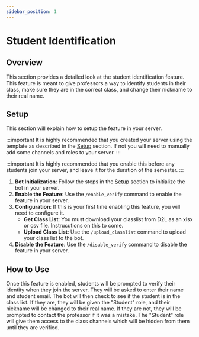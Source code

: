 ```yaml
---
sidebar_position: 1
---
```


# Student Identification

## Overview
This section provides a detailed look at the student identification feature. This feature is meant to give professors a way to identify students in their class, make sure they are in the correct class, and change their nickname to their real name.

## Setup
This section will explain how to setup the feature in your server.

:::important
It is highly recommended that you created your server using the template as described in the [Setup](/docs/usage/Professors/setup) section. If not you will need to manually add some channels and roles to your server.
:::

:::important
It is highly recommended that you enable this before any students join your server, and leave it for the duration of the semester.
:::

1. **Bot Initialization**: Follow the steps in the [Setup](/docs/usage/Professors/setup) section to initialize the bot in your server.
2. **Enable the Feature**: Use the `/enable_verify` command to enable the feature in your server.
3. **Configuration**: If this is your first time enabling this feature, you will need to configure it.
    - **Get Class List**: You must download your classlist from D2L as an xlsx or csv file. Instrucutions on this to come.
    - **Upload Class List**: Use the `/upload_classlist` command to upload your class list to the bot.
4. **Disable the Feature**: Use the `/disable_verify` command to disable the feature in your server.

## How to Use
Once this feature is enabled, students will be prompted to verify their identity when they join the server. They will be asked to enter their name and student email. The bot will then check to see if the student is in the class list. If they are, they will be given the "Student" role, and their nickname will be changed to their real name. If they are not, they will be prompted to contact the professor if it was a mistake. The "Student" role will give them access to the class channels which will be hidden from them until they are verified.
